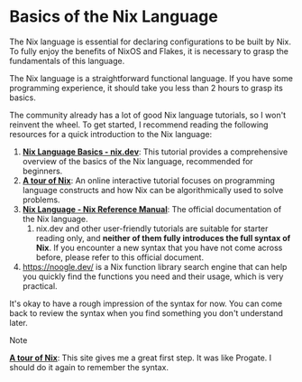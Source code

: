 # Basics of the Nix Language

The Nix language is essential for declaring configurations to be built by Nix. To fully
enjoy the benefits of NixOS and Flakes, it is necessary to grasp the fundamentals of this
language.

The Nix language is a straightforward functional language. If you have some programming
experience, it should take you less than 2 hours to grasp its basics.

The community already has a lot of good Nix language tutorials, so I won't reinvent the
wheel. To get started, I recommend reading the following resources for a quick
introduction to the Nix language:

1. [**Nix Language Basics - nix.dev**](https://nix.dev/tutorials/first-steps/nix-language):
   This tutorial provides a comprehensive overview of the basics of the Nix language,
   recommended for beginners.
1. [**A tour of Nix**](https://nixcloud.io/tour/?id=introduction/nix): An online
   interactive tutorial focuses on programming language constructs and how Nix can be
   algorithmically used to solve problems.
1. [**Nix Language - Nix Reference Manual**](https://nixos.org/manual/nix/stable/language/):
   The official documentation of the Nix language.
   1. nix.dev and other user-friendly tutorials are suitable for starter reading only, and
      **neither of them fully introduces the full syntax of Nix**. If you encounter a new
      syntax that you have not come across before, please refer to this official document.
1. <https://noogle.dev/> is a Nix function library search engine that can help you quickly
   find the functions you need and their usage, which is very practical.

It's okay to have a rough impression of the syntax for now. You can come back to review
the syntax when you find something you don't understand later.

> [!note]
> [**A tour of Nix**](https://nixcloud.io/tour/?id=introduction/nix):
> This site gives me a great first step.
> It was like Progate.
> I should do it again to remember the syntax.